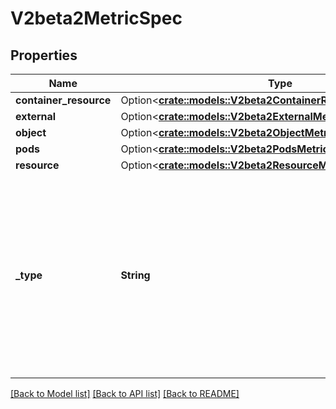 # V2beta2MetricSpec

## Properties

Name | Type | Description | Notes
------------ | ------------- | ------------- | -------------
**container_resource** | Option<[**crate::models::V2beta2ContainerResourceMetricSource**](v2beta2.ContainerResourceMetricSource.md)> |  | [optional]
**external** | Option<[**crate::models::V2beta2ExternalMetricSource**](v2beta2.ExternalMetricSource.md)> |  | [optional]
**object** | Option<[**crate::models::V2beta2ObjectMetricSource**](v2beta2.ObjectMetricSource.md)> |  | [optional]
**pods** | Option<[**crate::models::V2beta2PodsMetricSource**](v2beta2.PodsMetricSource.md)> |  | [optional]
**resource** | Option<[**crate::models::V2beta2ResourceMetricSource**](v2beta2.ResourceMetricSource.md)> |  | [optional]
**_type** | **String** | type is the type of metric source.  It should be one of \"ContainerResource\", \"External\", \"Object\", \"Pods\" or \"Resource\", each mapping to a matching field in the object. Note: \"ContainerResource\" type is available on when the feature-gate HPAContainerMetrics is enabled | 

[[Back to Model list]](../README.md#documentation-for-models) [[Back to API list]](../README.md#documentation-for-api-endpoints) [[Back to README]](../README.md)


